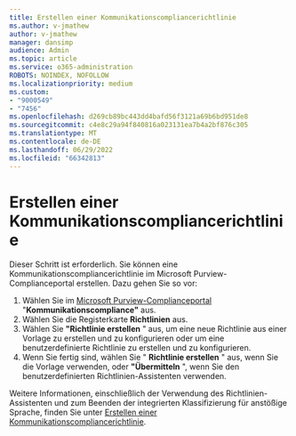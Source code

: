 ```yaml
---
title: Erstellen einer Kommunikationscompliancerichtlinie
ms.author: v-jmathew
author: v-jmathew
manager: dansimp
audience: Admin
ms.topic: article
ms.service: o365-administration
ROBOTS: NOINDEX, NOFOLLOW
ms.localizationpriority: medium
ms.custom:
- "9000549"
- "7456"
ms.openlocfilehash: d269cb89bc443dd4bafd56f3121a69b6bd951de8
ms.sourcegitcommit: c4e8c29a94f840816a023131ea7b4a2bf876c305
ms.translationtype: MT
ms.contentlocale: de-DE
ms.lasthandoff: 06/29/2022
ms.locfileid: "66342813"
---
```

# <a name="create-a-communication-compliance-policy"></a>Erstellen einer Kommunikationscompliancerichtlinie

Dieser Schritt ist erforderlich. Sie können eine Kommunikationscompliancerichtlinie im Microsoft Purview-Complianceportal erstellen. Dazu gehen Sie so vor:

1. Wählen Sie im [Microsoft Purview-Complianceportal](https://go.microsoft.com/fwlink/?linkid=2130502) "**Kommunikationscompliance"** aus.
2. Wählen Sie die Registerkarte **Richtlinien** aus.
3. Wählen Sie **"Richtlinie erstellen** " aus, um eine neue Richtlinie aus einer Vorlage zu erstellen und zu konfigurieren oder um eine benutzerdefinierte Richtlinie zu erstellen und zu konfigurieren.
4. Wenn Sie fertig sind, wählen Sie " **Richtlinie erstellen** " aus, wenn Sie die Vorlage verwenden, oder **"Übermitteln** ", wenn Sie den benutzerdefinierten Richtlinien-Assistenten verwenden.

Weitere Informationen, einschließlich der Verwendung des Richtlinien-Assistenten und zum Beenden der integrierten Klassifizierung für anstößige Sprache, finden Sie unter [Erstellen einer Kommunikationscompliancerichtlinie](https://go.microsoft.com/fwlink/?linkid=2129079).
